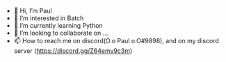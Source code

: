 - 👋 Hi, I’m Paul
- 👀 I’m interested in Batch
- 🌱 I’m currently learning Python
- 💞️ I’m looking to collaborate on ...
- 📫 How to reach me on discord(O.o Paul o.O#9898), and on my discord server (https://discord.gg/Z64emv9c3m)

<!---
OoPaul/OoPaul is a ✨ special ✨ repository because its `README.md` (this file) appears on your GitHub profile.
You can click the Preview link to take a look at your changes.
--->
